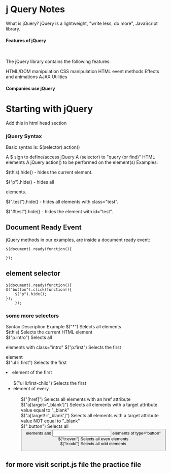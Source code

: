 <h1>j Query Notes</h1>

What is jQuery?
jQuery is a lightweight, "write less, do more", JavaScript library.

<h4>Features of jQuery</h4>
<br>
<p>
The jQuery library contains the following features:

HTML/DOM manipulation
CSS manipulation
HTML event methods
Effects and animations
AJAX
Utilities
</p>
<h4>Companies use jQuery</h4>

<h1>Starting with jQuery</h1>

<p>
<head>
<script src="https://ajax.googleapis.com/ajax/libs/jquery/3.7.1/jquery.min.js">
</script>
Add this in html head section
</head>
</p>

<h3>jQuery Syntax</h3>
<p>
Basic syntax is: $(selector).action()

A $ sign to define/access jQuery
A (selector) to "query (or find)" HTML elements
A jQuery action() to be performed on the element(s)
Examples:

$(this).hide() - hides the current element.

$("p").hide() - hides all <p> elements.

$(".test").hide() - hides all elements with class="test".

$("#test").hide() - hides the element with id="test".
</p>

<h2>Document Ready Event</h2>

<div>
 jQuery methods in our examples, are inside a document ready event:

    $(document).ready(function(){

    });
</div>

<h2> element selector</h2>


    $(document).ready(function(){
    $("button").click(function(){
        $("p").hide();
    });
        });
<h3>some more selectors</h3>
<div>
 
Syntax	Description	Example
$("*")	Selects all elements	
$(this)	Selects the current HTML element	
$("p.intro")	Selects all <p> elements with class="intro"	
$("p:first")	Selects the first <p> element	
$("ul li:first")	Selects the first <li> element of the first <ul>	
$("ul li:first-child")	Selects the first <li> element of every <ul>	
$("[href]")	Selects all elements with an href attribute	
$("a[target='_blank']")	Selects all <a> elements with a target attribute value equal to "_blank"	
$("a[target!='_blank']")	Selects all <a> elements with a target attribute value NOT equal to "_blank"	
$(":button")	Selects all <button> elements and <input> elements of type="button"	
$("tr:even")	Selects all even <tr> elements	
$("tr:odd")	Selects all odd <tr> elements	

</div>

<h2>for more visit script.js file the practice file</h2>